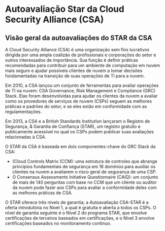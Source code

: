 # Autoavaliação Star da Cloud Security Alliance (CSA)



## [](https://learn.microsoft.com/pt-br/compliance/regulatory/offering-csa-star-self-assessment#csa-star-self-assessment-overview)Visão geral da autoavaliações do STAR da CSA

A Cloud Security Alliance (CSA) é uma organização sem fins lucrativos dirigida por uma ampla coalizão de profissionais e corporações do setor e outros interessados de importância. Sua função é definir práticas recomendadas para contribuir para um ambiente de computação em nuvem mais seguro e ajudar possíveis clientes de nuvem a tomar decisões fundamentadas na transição de suas operações de TI para a nuvem.

Em 2010, a CSA lançou um conjunto de ferramentas para avaliar operações de TI na nuvem: CSA Governance, Risk Management e Compliance (GRC) Stack. Elas foram desenvolvidas para ajudar os clientes da nuvem a avaliar como os provedores de serviços de nuvem (CSPs) seguem as melhores práticas e padrões do setor, e se eles estão em conformidade com as regulamentações.

Em 2013, a CSA e a British Standards Institution lançaram o Registro de Segurança, & Garantia de Confiança (STAR), um registro gratuito e publicamente acessível no qual os CSPs podem publicar suas avaliações relacionadas à CSA.

O STAR da CSA é baseada em dois componentes-chave do GRC Stack da CSA:

-   (Cloud Controls Matrix (CCM): uma estrutura de controles que abrange princípios fundamentais de segurança em 16 domínios para auxiliar os clientes na nuvem a avaliarem o risco geral de segurança de uma CSP.
-   O Consensus Assessments Initiative Questionnaire (CAIQ): um conjunto de mais de 140 perguntas com base no CCM que um cliente ou auditor da nuvem pode fazer aos CSPs para avaliar a conformidade deles com as melhores práticas de CSA.

O STAR oferece três níveis de garantia; a Autoavaliação CSA-STAR é a oferta introdutória no Nível 1, a qual é gratuita e aberta a todos os CSPs. O nível de garantia seguinte é o Nível 2 do programa STAR, que envolve certificações de terceiros baseados em certificações, e o Nível 3 envolve certificações baseados no monitoramento contínuo.